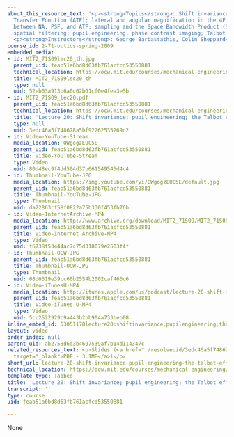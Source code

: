 ```yaml
---
about_this_resource_text: '<p><strong>Topics</strong>: Shift invariance; Amplitude
  Transfer Function (ATF); lateral and angular magnification in the 4F system; relationship
  between NA, PSF, and ATF; sampling and the Space Bandwidth Product (SBP); advanced
  spatial filtering: pupil engineering, phase contrast imaging; Talbot effect.</p>
  <p><strong>Instructors</strong>: George Barbastathis, Colin Sheppard</p>'
course_id: 2-71-optics-spring-2009
embedded_media:
- id: MIT2_71S09lec20_th.jpg
  parent_uid: feab51a6bd8d63fb761acfcd53550881
  technical_location: https://ocw.mit.edu/courses/mechanical-engineering/2-71-optics-spring-2009/video-lectures/lecture-20-shift-invariance-pupil-engineering-the-talbot-effect/MIT2_71S09lec20_th.jpg
  title: MIT2_71S09lec20_th
  type: null
  uid: 52eb03a913b6a0c02b01cf0e4fea3e5b
- id: MIT2_71S09_lec20.pdf
  parent_uid: feab51a6bd8d63fb761acfcd53550881
  technical_location: https://ocw.mit.edu/courses/mechanical-engineering/2-71-optics-spring-2009/video-lectures/lecture-20-shift-invariance-pupil-engineering-the-talbot-effect/MIT2_71S09_lec20.pdf
  title: 'Lecture 20: Shift invariance; pupil engineering; the Talbot effect'
  type: null
  uid: 3edc46a5f748628a5bf92262535269d2
- id: Video-YouTube-Stream
  media_location: OWgogzEUC5E
  parent_uid: feab51a6bd8d63fb761acfcd53550881
  title: Video-YouTube-Stream
  type: Video
  uid: 80d48ec9f4dd504d37b661549545d4c4
- id: Thumbnail-YouTube-JPG
  media_location: https://img.youtube.com/vi/OWgogzEUC5E/default.jpg
  parent_uid: feab51a6bd8d63fb761acfcd53550881
  title: Thumbnail-YouTube-JPG
  type: Thumbnail
  uid: da22863cf58f0822a75b330f453fb76b
- id: Video-InternetArchive-MP4
  media_location: http://www.archive.org/download/MIT2_71S09/MIT2_71S09lec20_300k.mp4
  parent_uid: feab51a6bd8d63fb761acfcd53550881
  title: Video-Internet Archive-MP4
  type: Video
  uid: f6738f53444ac7c75d318079e2503f4f
- id: Thumbnail-OCW-JPG
  parent_uid: feab51a6bd8d63fb761acfcd53550881
  title: Thumbnail-OCW-JPG
  type: Thumbnail
  uid: 08d0319e39cc66b2554b2002caf466c6
- id: Video-iTunesU-MP4
  media_location: http://itunes.apple.com/us/podcast/lecture-20-shift-invariance/id458340461?i=96554817
  parent_uid: feab51a6bd8d63fb761acfcd53550881
  title: Video-iTunes U-MP4
  type: Video
  uid: 5cc2522929c9a443b2bb904a733beb08
inline_embed_id: 53051178lecture20:shiftinvariance;pupilengineering;thetalboteffect43871860
layout: video
order_index: null
parent_uid: ab2758d6d3b4697539af7b14d114347c
related_resources_text: <p>Slides (<a href="./resolveuid/3edc46a5f748628a5bf92262535269d2"
  target="_blank">PDF - 3.1MB</a>)</p>
short_url: lecture-20-shift-invariance-pupil-engineering-the-talbot-effect
technical_location: https://ocw.mit.edu/courses/mechanical-engineering/2-71-optics-spring-2009/video-lectures/lecture-20-shift-invariance-pupil-engineering-the-talbot-effect
template_type: Tabbed
title: 'Lecture 20: Shift invariance; pupil engineering; the Talbot effect'
transcript: ''
type: course
uid: feab51a6bd8d63fb761acfcd53550881

---
```

None